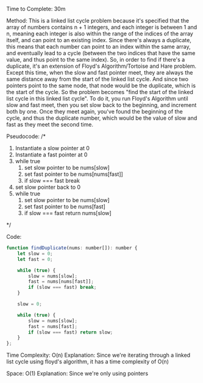 Time to Complete: 30m

Method: This is a linked list cycle problem because it's specified that the array of numbers contains n + 1 integers, and each integer is between 1 and n, meaning each integer is also within the range of the indices of the array itself, and can point to an existing index. Since there's always a duplicate, this means that each number can point to an index within the same array, and eventually lead to a cycle (between the two indices that have the same value, and thus point to the same index). So, in order to find if there's a duplicate, it's an extension of Floyd's Algorithm/Tortoise and Hare problem. Except this time, when the slow and fast pointer meet, they are always the same distance away from the start of the linked list cycle. And since two pointers point to the same node, that node would be the duplicate, which is the start of the cycle. So the problem becomes "find the start of the linked list cycle in this linked list cycle". To do it, you run Floyd's Algorithm until slow and fast meet, then you set slow back to the beginning, and increment both by one. Once they meet again, you've found the beginning of the cycle, and thus the duplicate number, which would be the value of slow and fast as they meet the second time.

Pseudocode:
/*

1. Instantiate a slow pointer at 0
2. Instantiate a fast pointer at 0
3. while true
    1. set slow pointer to be nums[slow]
    2. set fast pointer to be nums[nums[fast]]
    3. if slow === fast break
4. set slow pointer back to 0
5. while true
    1. set slow pointer to be nums[slow]
    2. set fast pointer to be nums[fast]
    3. if slow === fast return nums[slow]

*/


Code:

```js
function findDuplicate(nums: number[]): number {
    let slow = 0;
    let fast = 0;

    while (true) {
        slow = nums[slow];
        fast = nums[nums[fast]];
        if (slow === fast) break;
    }

    slow = 0;

    while (true) {
        slow = nums[slow];
        fast = nums[fast];
        if (slow === fast) return slow;
    }
};
```


Time Complexity: O(n) 
Explanation: Since we're iterating through a linked list cycle using floyd's algorithm, it has a time complexity of O(n)

Space: O(1)
Explanation: Since we're only using pointers
